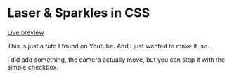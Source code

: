 # Laser &amp; Sparkles in CSS

[Live preview](https://namelessproj.github.io/Laser-N-Sparkles-in-CSS/)

This is just a tuto I found on Youtube. And I just wanted to make it, so...

I did add something, the camera actually move, but you can stop it with the simple checkbox.
